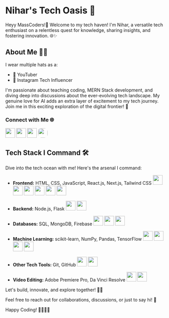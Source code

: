 # Nihar's Tech Oasis 🚀

Heyy MassCoders!👋 Welcome to my tech haven! I'm Nihar, a versatile tech enthusiast on a relentless quest for knowledge, sharing insights, and fostering innovation. 🌐✨

## About Me 🧑‍💻

I wear multiple hats as a:

- 🎥 YouTuber
- 📸 Instagram Tech Influencer

I'm passionate about teaching coding, MERN Stack development, and diving deep into discussions about the ever-evolving tech landscape. My genuine love for AI adds an extra layer of excitement to my tech journey. Join me in this exciting exploration of the digital frontier! 🚀

### Connect with Me 🌐

<a href="https://www.youtube.com/@niharrdg"><img src="https://www.youtube.com/s/desktop/6ee70b2c/img/favicon_144x144.png" height="30"></a>
<a href="https://www.instagram.com/niihaaarrrr"><img src="https://static.cdninstagram.com/rsrc.php/v3/ys/r/aM-g435MtEX.png" height="30"></a>
<a href="https://www.linkedin.com/in/niharrdg"><img src="https://upload.wikimedia.org/wikipedia/commons/thumb/c/ca/LinkedIn_logo_initials.png/640px-LinkedIn_logo_initials.png" height="30"></a>
<a href="https://www.twitter.com/niihaaarrrr"><img src="https://img.freepik.com/free-vector/new-2023-twitter-logo-x-icon-design_1017-45418.jpg?size=338&ext=jpg&ga=GA1.1.1826414947.1699833600&semt=ais" style="border-radius:10px;" height="30"></a>

## Tech Stack I Command 🛠️

Dive into the tech ocean with me! Here's the arsenal I command:

- **Frontend:** HTML, CSS, JavaScript, React.js, Next.js, Tailwind CSS <img src="https://upload.wikimedia.org/wikipedia/commons/thumb/6/61/HTML5_logo_and_wordmark.svg/768px-HTML5_logo_and_wordmark.svg.png" height="30"> <img src="https://upload.wikimedia.org/wikipedia/commons/thumb/6/62/CSS3_logo.svg/1024px-CSS3_logo.svg.png?20210705212817" height="30"> <img src="https://upload.wikimedia.org/wikipedia/commons/thumb/6/6a/JavaScript-logo.png/640px-JavaScript-logo.png" height="30"> <img src="https://cdn4.iconfinder.com/data/icons/logos-3/600/React.js_logo-512.png" height="30"> <img src="https://decodenatura.com/static/fb8aa1bb70c9925ce1ae22dc2711b343/4e9d0/nextjs-logo.png" height="30"> <img src="https://upload.wikimedia.org/wikipedia/commons/thumb/d/d5/Tailwind_CSS_Logo.svg/1024px-Tailwind_CSS_Logo.svg.png?20230715030042" height="30">
  
- **Backend:** Node.js, Flask <img src="https://upload.wikimedia.org/wikipedia/commons/thumb/d/d9/Node.js_logo.svg/2560px-Node.js_logo.svg.png" height="30"> <img src="https://upload.wikimedia.org/wikipedia/commons/thumb/3/3c/Flask_logo.svg/1280px-Flask_logo.svg.png" height="30">
  
- **Databases:** SQL, MongoDB, Firebase <img src="https://db.cs.uni-tuebingen.de/teaching/ws2223/sql-is-a-programming-language/logo.svg" height="30"> <img src="https://upload.wikimedia.org/wikipedia/commons/thumb/9/93/MongoDB_Logo.svg/2560px-MongoDB_Logo.svg.png" height="30"> <img src="https://upload.wikimedia.org/wikipedia/commons/thumb/3/37/Firebase_Logo.svg/1280px-Firebase_Logo.svg.png" height="30">
  
- **Machine Learning:** scikit-learn, NumPy, Pandas, TensorFlow <img src="https://upload.wikimedia.org/wikipedia/commons/thumb/0/05/Scikit_learn_logo_small.svg/2560px-Scikit_learn_logo_small.svg.png" height="30"> <img src="https://upload.wikimedia.org/wikipedia/commons/thumb/3/31/NumPy_logo_2020.svg/1280px-NumPy_logo_2020.svg.png" height="30"> <img src="https://upload.wikimedia.org/wikipedia/commons/thumb/e/ed/Pandas_logo.svg/1280px-Pandas_logo.svg.png" height="30"> <img src="https://upload.wikimedia.org/wikipedia/commons/thumb/2/2d/Tensorflow_logo.svg/1915px-Tensorflow_logo.svg.png" height="30">
  
- **Other Tech Tools:** Git, GitHub <img src="https://git-scm.com/images/logos/downloads/Git-Icon-1788C.png" height="30"> <img src="https://github.githubassets.com/assets/GitHub-Mark-ea2971cee799.png" height="30">
  
- **Video Editing:** Adobe Premiere Pro, Da Vinci Resolve <img src="https://upload.wikimedia.org/wikipedia/commons/thumb/4/40/Adobe_Premiere_Pro_CC_icon.svg/2101px-Adobe_Premiere_Pro_CC_icon.svg.png" height="30"> <img src="https://upload.wikimedia.org/wikipedia/commons/4/4d/DaVinci_Resolve_Studio.png" height="30">

Let's build, innovate, and explore together! 🚀✨

Feel free to reach out for collaborations, discussions, or just to say hi! 🌟

Happy Coding! 👩‍💻👨‍💻
